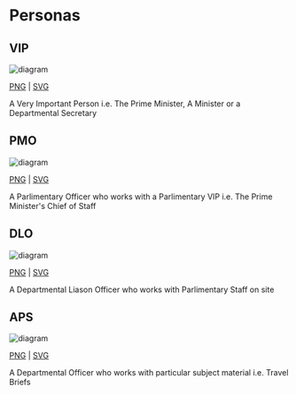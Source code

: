 # Personas


## VIP

![diagram](persona_vip.svg)

[PNG](persona_vip.png) | [SVG](persona_vip.svg)

A Very Important Person i.e. The Prime Minister, A Minister or a Departmental Secretary

## PMO

![diagram](persona_pmo.svg)

[PNG](persona_pmo.png) | [SVG](persona_pmo.svg)

A Parlimentary Officer who works with a Parlimentary VIP i.e. The Prime Minister's Chief of Staff

## DLO

![diagram](persona_dlo.svg)

[PNG](persona_dlo.png) | [SVG](persona_dlo.svg)

A Departmental Liason Officer who works with Parlimentary Staff on site


## APS

![diagram](persona_aps.svg)

[PNG](persona_aps.png) | [SVG](persona_aps.svg)

A Departmental Officer who works with particular subject material i.e. Travel Briefs
